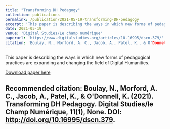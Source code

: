 ```yaml
---
title: "Transforming DH Pedagogy"
collection: publications
permalink: /publication/2021-05-19-transforming-DH-pedagogy
excerpt: 'This paper is describing the ways in which new forms of pedagogical practices are expanding and changing the field of Digital Humanities.'
date: 2021-05-19
venue: 'Digital Studies/Le champ numérique'
paperurl: 'https://www.digitalstudies.org/articles/10.16995/dscn.379/'
citation: 'Boulay, N., Morford, A. C., Jacob, A., Patel, K., & O'Donnell, K. (2021). Transforming DH Pedagogy. Digital Studies/le Champ Numérique, 11(1), None. DOI: http://doi.org/10.16995/dscn.379.'
---
```

This paper is describing the ways in which new forms of pedagogical practices are expanding and changing the field of Digital Humanities.

[Download paper here](https://www.digitalstudies.org/articles/10.16995/dscn.379/)

Recommended citation: Boulay, N., Morford, A. C., Jacob, A., Patel, K., & O'Donnell, K. (2021). Transforming DH Pedagogy. Digital Studies/le Champ Numérique, 11(1), None. DOI: http://doi.org/10.16995/dscn.379.
---
